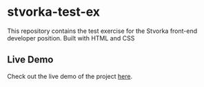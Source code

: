 # stvorka-test-ex

This repository contains the test exercise for the Stvorka front-end developer position. Built with HTML and CSS

## Live Demo

Check out the live demo of the project <a href="https://stvorka-test-ex.netlify.app/" target="_blank">here</a>.
